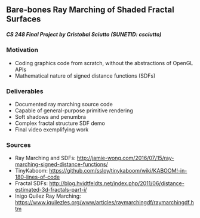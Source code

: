 ## Bare-bones Ray Marching of Shaded Fractal Surfaces
##### CS 248 Final Project by Cristobal Sciutto (SUNETID: csciutto)

### Motivation
- Coding graphics code from scratch, without the abstractions of OpenGL APIs
- Mathematical nature of signed distance functions (SDFs)

### Deliverables
- Documented ray marching source code
- Capable of general-purpose primitive rendering
- Soft shadows and penumbra
- Complex fractal structure SDF demo
- Final video exemplifying work

### Sources
- Ray Marching and SDFs: <http://jamie-wong.com/2016/07/15/ray-marching-signed-distance-functions/>
- TinyKaboom: <https://github.com/ssloy/tinykaboom/wiki/KABOOM!-in-180-lines-of-code>
- Fractal SDFs: <http://blog.hvidtfeldts.net/index.php/2011/06/distance-estimated-3d-fractals-part-i/>
- Inigo Quilez Ray Marching: <https://www.iquilezles.org/www/articles/raymarchingdf/raymarchingdf.htm>
